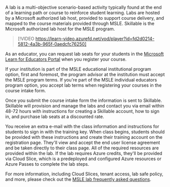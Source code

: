 A lab is a multi-objective scenario-based activity typically found at the end of a learning path or course to reinforce student learning. Labs are hosted by a Microsoft authorized lab host, provided to support course delivery, and mapped to the course materials provided through MSLE. Skillable is the Microsoft authorized lab host for the MSLE program.

> [!VIDEO https://learn-video.azurefd.net/vod/player?id=fd2d0214-5812-4a3b-965f-0aedcfc76250]

As an educator, you can request lab seats for your students in the [Microsoft Learn for Educators Portal](https://aka.ms/MSLEPort) when you register your course. 

If your institution is part of the MSLE educational institutional program option, first and foremost, the program advisor at the institution must accept the MSLE program terms. If you're part of the MSLE individual educators program option, you accept lab terms when registering your courses in the course intake form.

Once you submit the course intake form the information is sent to Skillable. Skillable will provision and manage the labs and contact you via email within 48-72 hours with instructions for creating a Skillable account, how to sign in, and purchase lab seats at a discounted rate.

You receive an extra e-mail with the class information and instructions for students to sign in with the training key. When class begins, students should be provided with these instructions and create their training account on the registration page. They'll view and accept the end user license agreement and be taken directly to their class page. All of the required resources are provided within the lab. If the lab requires Azure credits, they'll be provided via Cloud Slice, which is a predeployed and configured Azure resources or Azure Passes to complete the lab steps.

For more information, including Cloud Slices, tenant access, lab safe policy, and more, please check out the [MSLE lab frequently asked questions](https://aka.ms/MSLELabFAQ).